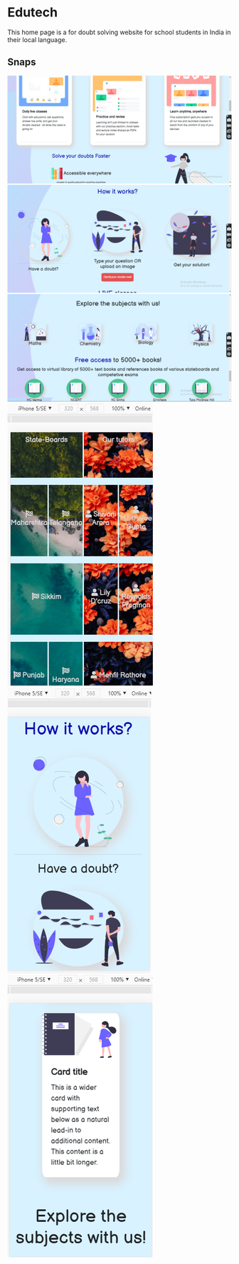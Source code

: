 # Edutech
This home page is a for doubt solving website for school students in India in their local language.
## Snaps
<img src="snaps/Screenshot 1.png">
<img src="snaps/Screenshot 2.png">
<img src="snaps/Screenshot 3.png">
<img src="snaps/Screenshot 4.png">
<img src="snaps/Screenshot 5.png">
<img src="snaps/Screenshot 6.png">
